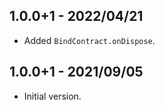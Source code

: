 ## 1.0.0+1 - 2022/04/21

- Added `BindContract.onDispose`.

## 1.0.0+1 - 2021/09/05

- Initial version.
